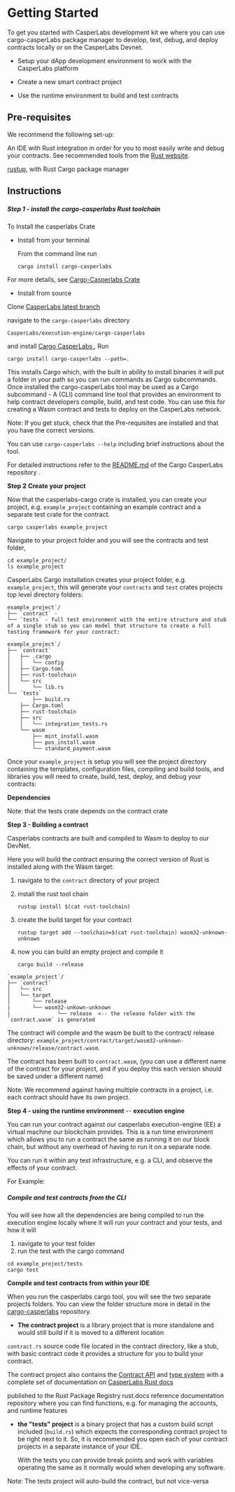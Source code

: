 # Getting Started

To get you started with CasperLabs development kit we where you can use cargo-casperLabs package manager to develop, test, debug, and deploy contracts locally or on the CasperLabs Devnet.

- Setup your dApp development environment to work with the CasperLabs platform

- Create a new smart contract project
- Use the runtime environment to build and test contracts

## Pre-requisites

We recommend the following set-up:

An IDE with Rust integration in order for you to most easily write and debug your contracts. See recommended tools from the [Rust website](https://www.rust-lang.org/tools). 

[rustup](https://rustup.rs/), with Rust Cargo package manager

## Instructions

##### Step 1 - install the cargo-casperlabs Rust toolchain

To Install the casperlabs Crate

- Install from your terminal

  From the command line run

  `cargo install cargo-casperlabs`

For more details, see [Cargo-Casperlabs Crate](https://crates.io/crates/cargo-casperlabs)

- Install from source

Clone [CasperLabs latest branch](https://github.com/CasperLabs/CasperLabs/tree/v0.14.0)

 navigate to the  `cargo-casperlabs` directory 

```shell
CasperLabs/execution-engine/cargo-casperlabs
```

and install [Cargo CasperLabs ](https://github.com/CasperLabs/CasperLabs/tree/v0.14.0/execution-engine/cargo-casperlabs#installation), Run

```shell
cargo install cargo-casperlabs --path=.
```

This installs Cargo which, with the built in ability to install binaries it will put a folder in your path so you can run commands as Cargo subcommands. Once installed the cargo-casperLabs tool may be used as a Cargo subcommand -  A (CLI) command line tool that provides an environment to help contract developers compile, build, and test code. You can use this for creating a Wasm contract and tests  to deploy on the CasperLabs network. 

Note: If you get stuck, check that the Pre-requisites are installed and that you have the correct versions.

You can use `cargo-casperlabs --help` including brief instructions about the tool.

For detailed instructions refer to the [README.md](https://github.com/CasperLabs/CasperLabs/tree/v0.14.0/execution-engine/cargo-casperlabs#usage) of the Cargo CasperLabs repository . 

**Step 2**  **Create your project** 

Now that the casperlabs-cargo crate is installed, you can create your project, e.g. `example_project` containing an example contract and a separate test crate for the contract.

```none
cargo casperlabs example_project
```

Navigate to your project folder and you will see the contracts and test folder, 

```shell
cd example_project/
ls example_project
```

CasperLabs Cargo installation creates your project folder, e.g.  `example_project`, this will generate your  `contracts` and `test` crates projects top level directory folders:

```shell
example_project`/
├── `contract` - 
└── `tests` - full test environment with the entire structure and stub of a single stub so you can model that structure to create a full testing framework for your contract: 
```

```shell
example_project`/
├── `contract`
│   ├── .cargo
│   │   └── config
│   ├── Cargo.toml
│   ├── rust-toolchain
│   └── src
│       └── lib.rs
└── `tests`
		├── build.rs
    ├── Cargo.toml
    ├── rust-toolchain
    ├── src
    │   └── integration_tests.rs
    └── wasm
        ├── mint_install.wasm
        ├── pos_install.wasm
        └── standard_payment.wasm
```

Once your  `example_project` is setup you will see the project directory containing the templates, configuration files, compiling and build tools, and libraries you will need to create, build, test, deploy, and debug your contracts: 

**Dependencies**

Note: that the tests crate depends on the contract crate

**Step 3 - Building a contract**

Casperlabs contracts are built and compiled to Wasm to deploy to our DevNet.

Here you will build the contract ensuring the correct version of Rust is installed along with the Wasm target:

1. navigate to the `contract` directory of your project

2. install the rust tool chain

   `rustup install $(cat rust-toolchain)`

3. create the build target for your contract

   `rustup target add --toolchain=$(cat rust-toolchain) wasm32-unknown-unknown`

4. now you can build an empty project and compile it

   `cargo build --release`

```shell
`example_project`/
├── `contract`
│   └── src
│   └── target
│		└── release
|		└── wasm32-unkown-unknown
|				└── release  <-- the release folder with the `contract.wasm` is generated
```

The contract will compile and the wasm be built to the contract/ release directory:  `example_project/contract/target/wasm32-unknown-unknown/release/contract.wasm`.

The contract has been built to `contract.wasm`, (you can use a different name of the contract for your project, and if you deploy this each version should be saved under a different name)

Note: We recommend against having multiple contracts in a project, i.e. each contract should have its own project.

**Step 4 - using the runtime environment** -- **execution engine** 

You can run your contract against our casperlabs execution-engine (EE) a virtual machine our blockchain provides. This is a run time environment which allows you to run a contract the same as running it on our block chain, but without any overhead of having to run it on a separate node.

You can run it within any test infrastructure, e.g. a CLI, and observe the effects of your contract.  

For Example: 

##### Compile and test contracts from the CLI

You will see how all the dependencies are being compiled to run the execution engine locally where it will run your contract and your tests, and how it will 

1. navigate to your test folder
2. run the test with the cargo command

```shell
cd example_project/tests
cargo test
```

**Compile and test contracts from within your IDE**

When you run the casperlabs cargo tool, you will see the two separate projects folders.  You can view the folder structure more in detail in the [cargo-casperlabs](https://github.com/CasperLabs/CasperLabs/tree/master/execution-engine/cargo-casperlabs#usage) repository.

- **The contract project** is a library project that is more standalone and would still build if it is moved to a different location 

 `contract.rs` source code file located in the contract directory, like a stub, with basic contract code it provides a structure for you to build your contract.

The contract project also contains the [Contract API](https://docs.rs/casperlabs-contract/0.2.0/casperlabs_contract/) and [type system](https://docs.rs/casperlabs-contract/0.2.0/casperlabs_contract/) with a complete set of documentation on [CasperLabs Rust docs](https://docs.rs/releases/search?query=casperlabs)

published to the Rust Package Registry rust.docs reference documentation repository where you can find functions, e.g.  for managing the accounts, and runtime features

- **the "tests" project** is a binary project that has a custom build script included (`build.rs`) which expects the corresponding contract project to be right next to it. So, it is recommended you open each of your contract projects in a separate instance of your IDE.  

  With the tests you can provide break points and work with variables operating the same as it normally would when developing any software. 

Note: The tests project will auto-build the contract, but not vice-versa












